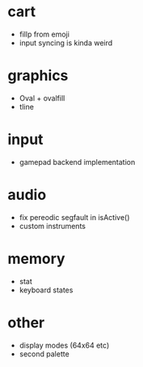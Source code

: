 # cart
* fillp from emoji
* input syncing is kinda weird

# graphics
* Oval + ovalfill
* tline

# input
* gamepad backend implementation

# audio
* fix pereodic segfault in isActive()
* custom instruments

# memory
* stat
* keyboard states

# other
* display modes (64x64 etc)
* second palette